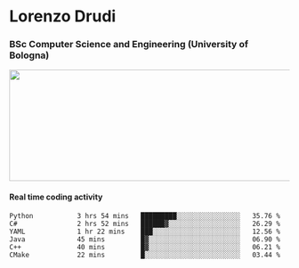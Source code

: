 # Lorenzo Drudi
### BSc Computer Science and Engineering (University of Bologna)

<img src="https://github-readme-stats.vercel.app/api?username=LorenzoDrudi&count_private=true&show_icons=true&theme=gruvbox" height=200px width=550px>

#### Real time coding activity
<!--START_SECTION:waka-->

```text
Python           3 hrs 54 mins   █████████░░░░░░░░░░░░░░░░   35.76 %
C#               2 hrs 52 mins   ██████▓░░░░░░░░░░░░░░░░░░   26.29 %
YAML             1 hr 22 mins    ███░░░░░░░░░░░░░░░░░░░░░░   12.56 %
Java             45 mins         █▓░░░░░░░░░░░░░░░░░░░░░░░   06.90 %
C++              40 mins         █▓░░░░░░░░░░░░░░░░░░░░░░░   06.21 %
CMake            22 mins         █░░░░░░░░░░░░░░░░░░░░░░░░   03.44 %
```

<!--END_SECTION:waka-->
